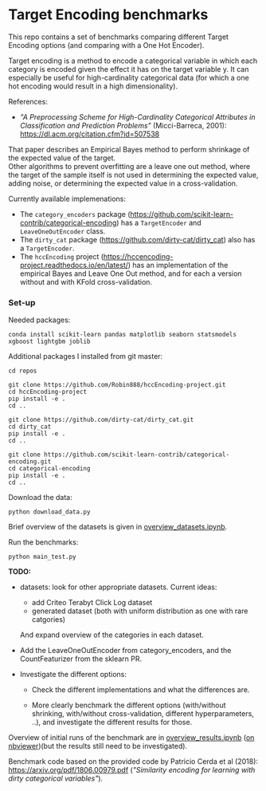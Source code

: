 # Target Encoding benchmarks

This repo contains a set of benchmarks comparing different Target Encoding
options (and comparing with a One Hot Encoder).

Target encoding is a method to encode a categorical variable in which each
category is encoded given the effect it has on the target variable y.
It can especially be useful for high-cardinality categorical data (for which
a one hot encoding would result in a high dimensionality).

References:

- *"A Preprocessing Scheme for High-Cardinality Categorical Attributes in Classification and Prediction Problems"* (Micci-Barreca, 2001): https://dl.acm.org/citation.cfm?id=507538

That paper describes an Empirical Bayes method to perform shrinkage of the
expected value of the target.\
Other algorithms to prevent overfitting are a leave one out method, where the target of the sample itself is not used in determining the expected value, adding noise, or determining the expected value in a cross-validation.

Currently available implemenations:

- The `category_encoders` package (https://github.com/scikit-learn-contrib/categorical-encoding)
  has a `TargetEncoder` and `LeaveOneOutEncoder` class.
- The `dirty_cat` package (https://github.com/dirty-cat/dirty_cat) also has a
  `TargetEncoder`.
- The `hccEncoding` project (https://hccencoding-project.readthedocs.io/en/latest/)
  has an implementation of the empirical Bayes and Leave One Out method, and for each
  a version without and with KFold cross-validation.


### Set-up

Needed packages:

```
conda install scikit-learn pandas matplotlib seaborn statsmodels xgboost lightgbm joblib
```

Additional packages I installed from git master:

```
cd repos

git clone https://github.com/Robin888/hccEncoding-project.git
cd hccEncoding-project
pip install -e .
cd ..

git clone https://github.com/dirty-cat/dirty_cat.git
cd dirty_cat
pip install -e .
cd ..

git clone https://github.com/scikit-learn-contrib/categorical-encoding.git
cd categorical-encoding
pip install -e .
cd ..
```

Download the data:

```
python download_data.py
```

Brief overview of the datasets is given in [overview_datasets.ipynb](overview_datasets.ipynb).

Run the benchmarks:

```
python main_test.py
```

**TODO:**

* datasets: look for other appropriate datasets. Current ideas:
    * add Criteo Terabyt Click Log dataset
    * generated dataset (both with uniform distribution as one with rare catgories)

  And expand overview of the categories in each dataset.

* Add the LeaveOneOutEncoder from category_encoders, and the CountFeaturizer
  from the sklearn PR.

* Investigate the different options:

  * Check the different implementations and what the differences are.

  * More clearly benchmark the different options (with/without shrinking,
    with/without cross-validation, different hyperparameters, ..), and investigate
    the different results for those.

Overview of initial runs of the benchmark are in [overview_results.ipynb](overview_results.ipynb) ([on nbviewer](http://nbviewer.jupyter.org/github/jorisvandenbossche/target-encoder-benchmarks/blob/master/overview_results.ipynb))(but the results still need to be investigated).


Benchmark code based on the provided code by Patricio Cerda et al (2018): https://arxiv.org/pdf/1806.00979.pdf (*"Similarity encoding for learning with dirty categorical variables"*).
